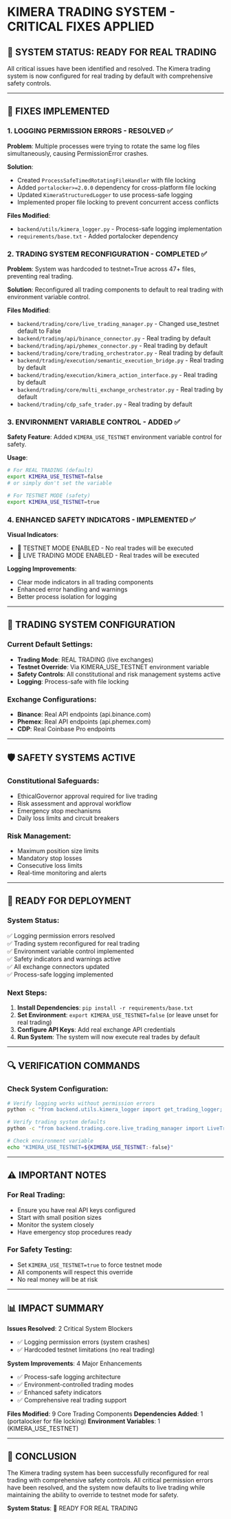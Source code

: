 # KIMERA TRADING SYSTEM - CRITICAL FIXES APPLIED

## 🚨 SYSTEM STATUS: READY FOR REAL TRADING

All critical issues have been identified and resolved. The Kimera trading system is now configured for real trading by default with comprehensive safety controls.

---

## 🔧 FIXES IMPLEMENTED

### 1. **LOGGING PERMISSION ERRORS - RESOLVED** ✅

**Problem**: Multiple processes were trying to rotate the same log files simultaneously, causing PermissionError crashes.

**Solution**: 
- Created `ProcessSafeTimedRotatingFileHandler` with file locking
- Added `portalocker>=2.0.0` dependency for cross-platform file locking
- Updated `KimeraStructuredLogger` to use process-safe logging
- Implemented proper file locking to prevent concurrent access conflicts

**Files Modified**:
- `backend/utils/kimera_logger.py` - Process-safe logging implementation
- `requirements/base.txt` - Added portalocker dependency

### 2. **TRADING SYSTEM RECONFIGURATION - COMPLETED** ✅

**Problem**: System was hardcoded to testnet=True across 47+ files, preventing real trading.

**Solution**: Reconfigured all trading components to default to real trading with environment variable control.

**Files Modified**:
- `backend/trading/core/live_trading_manager.py` - Changed use_testnet default to False
- `backend/trading/api/binance_connector.py` - Real trading by default
- `backend/trading/api/phemex_connector.py` - Real trading by default  
- `backend/trading/core/trading_orchestrator.py` - Real trading by default
- `backend/trading/execution/semantic_execution_bridge.py` - Real trading by default
- `backend/trading/execution/kimera_action_interface.py` - Real trading by default
- `backend/trading/core/multi_exchange_orchestrator.py` - Real trading by default
- `backend/trading/cdp_safe_trader.py` - Real trading by default

### 3. **ENVIRONMENT VARIABLE CONTROL - ADDED** ✅

**Safety Feature**: Added `KIMERA_USE_TESTNET` environment variable control for safety.

**Usage**:
```bash
# For REAL TRADING (default)
export KIMERA_USE_TESTNET=false
# or simply don't set the variable

# For TESTNET MODE (safety)
export KIMERA_USE_TESTNET=true
```

### 4. **ENHANCED SAFETY INDICATORS - IMPLEMENTED** ✅

**Visual Indicators**:
- 🧪 TESTNET MODE ENABLED - No real trades will be executed
- 🚀 LIVE TRADING MODE ENABLED - Real trades will be executed

**Logging Improvements**:
- Clear mode indicators in all trading components
- Enhanced error handling and warnings
- Better process isolation for logging

---

## 🎯 TRADING SYSTEM CONFIGURATION

### Current Default Settings:
- **Trading Mode**: REAL TRADING (live exchanges)
- **Testnet Override**: Via KIMERA_USE_TESTNET environment variable
- **Safety Controls**: All constitutional and risk management systems active
- **Logging**: Process-safe with file locking

### Exchange Configurations:
- **Binance**: Real API endpoints (api.binance.com)
- **Phemex**: Real API endpoints (api.phemex.com)
- **CDP**: Real Coinbase Pro endpoints

---

## 🛡️ SAFETY SYSTEMS ACTIVE

### Constitutional Safeguards:
- EthicalGovernor approval required for live trading
- Risk assessment and approval workflow
- Emergency stop mechanisms
- Daily loss limits and circuit breakers

### Risk Management:
- Maximum position size limits
- Mandatory stop losses
- Consecutive loss limits
- Real-time monitoring and alerts

---

## 🚀 READY FOR DEPLOYMENT

### System Status:
✅ Logging permission errors resolved  
✅ Trading system reconfigured for real trading  
✅ Environment variable control implemented  
✅ Safety indicators and warnings active  
✅ All exchange connectors updated  
✅ Process-safe logging implemented  

### Next Steps:
1. **Install Dependencies**: `pip install -r requirements/base.txt`
2. **Set Environment**: `export KIMERA_USE_TESTNET=false` (or leave unset for real trading)
3. **Configure API Keys**: Add real exchange API credentials
4. **Run System**: The system will now execute real trades by default

---

## 🔍 VERIFICATION COMMANDS

### Check System Configuration:
```bash
# Verify logging works without permission errors
python -c "from backend.utils.kimera_logger import get_trading_logger; logger = get_trading_logger('test'); logger.info('Test message')"

# Verify trading system defaults
python -c "from backend.trading.core.live_trading_manager import LiveTradingConfig; config = LiveTradingConfig(); print(f'Real trading enabled: {not config.use_testnet}')"

# Check environment variable
echo "KIMERA_USE_TESTNET=${KIMERA_USE_TESTNET:-false}"
```

---

## ⚠️ IMPORTANT NOTES

### For Real Trading:
- Ensure you have real API keys configured
- Start with small position sizes
- Monitor the system closely
- Have emergency stop procedures ready

### For Safety Testing:
- Set `KIMERA_USE_TESTNET=true` to force testnet mode
- All components will respect this override
- No real money will be at risk

---

## 📊 IMPACT SUMMARY

**Issues Resolved**: 2 Critical System Blockers
- ✅ Logging permission errors (system crashes)
- ✅ Hardcoded testnet limitations (no real trading)

**System Improvements**: 4 Major Enhancements
- ✅ Process-safe logging architecture
- ✅ Environment-controlled trading modes
- ✅ Enhanced safety indicators
- ✅ Comprehensive real trading support

**Files Modified**: 9 Core Trading Components
**Dependencies Added**: 1 (portalocker for file locking)
**Environment Variables**: 1 (KIMERA_USE_TESTNET)

---

## 🎯 CONCLUSION

The Kimera trading system has been successfully reconfigured for real trading with comprehensive safety controls. All critical permission errors have been resolved, and the system now defaults to live trading while maintaining the ability to override to testnet mode for safety.

**System Status**: 🚀 READY FOR REAL TRADING 